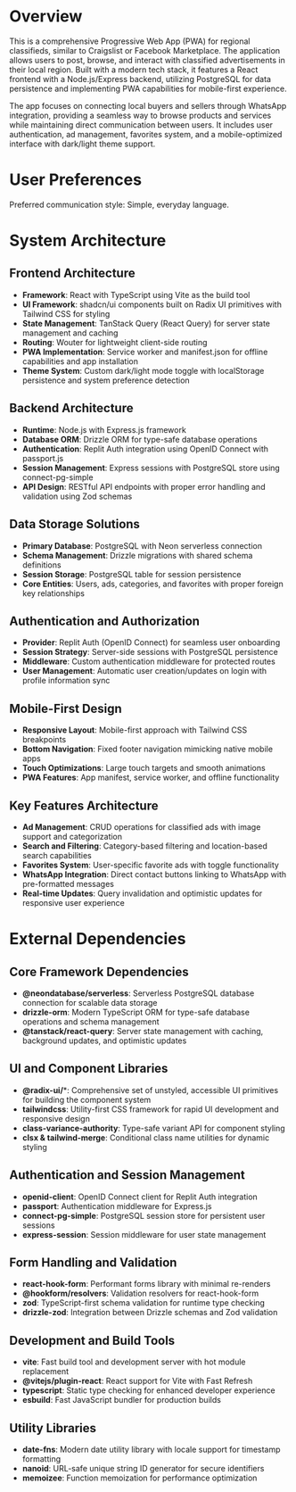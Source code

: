 # Overview

This is a comprehensive Progressive Web App (PWA) for regional classifieds, similar to Craigslist or Facebook Marketplace. The application allows users to post, browse, and interact with classified advertisements in their local region. Built with a modern tech stack, it features a React frontend with a Node.js/Express backend, utilizing PostgreSQL for data persistence and implementing PWA capabilities for mobile-first experience.

The app focuses on connecting local buyers and sellers through WhatsApp integration, providing a seamless way to browse products and services while maintaining direct communication between users. It includes user authentication, ad management, favorites system, and a mobile-optimized interface with dark/light theme support.

# User Preferences

Preferred communication style: Simple, everyday language.

# System Architecture

## Frontend Architecture
- **Framework**: React with TypeScript using Vite as the build tool
- **UI Framework**: shadcn/ui components built on Radix UI primitives with Tailwind CSS for styling
- **State Management**: TanStack Query (React Query) for server state management and caching
- **Routing**: Wouter for lightweight client-side routing
- **PWA Implementation**: Service worker and manifest.json for offline capabilities and app installation
- **Theme System**: Custom dark/light mode toggle with localStorage persistence and system preference detection

## Backend Architecture
- **Runtime**: Node.js with Express.js framework
- **Database ORM**: Drizzle ORM for type-safe database operations
- **Authentication**: Replit Auth integration using OpenID Connect with passport.js
- **Session Management**: Express sessions with PostgreSQL store using connect-pg-simple
- **API Design**: RESTful API endpoints with proper error handling and validation using Zod schemas

## Data Storage Solutions
- **Primary Database**: PostgreSQL with Neon serverless connection
- **Schema Management**: Drizzle migrations with shared schema definitions
- **Session Storage**: PostgreSQL table for session persistence
- **Core Entities**: Users, ads, categories, and favorites with proper foreign key relationships

## Authentication and Authorization
- **Provider**: Replit Auth (OpenID Connect) for seamless user onboarding
- **Session Strategy**: Server-side sessions with PostgreSQL persistence
- **Middleware**: Custom authentication middleware for protected routes
- **User Management**: Automatic user creation/updates on login with profile information sync

## Mobile-First Design
- **Responsive Layout**: Mobile-first approach with Tailwind CSS breakpoints
- **Bottom Navigation**: Fixed footer navigation mimicking native mobile apps
- **Touch Optimizations**: Large touch targets and smooth animations
- **PWA Features**: App manifest, service worker, and offline functionality

## Key Features Architecture
- **Ad Management**: CRUD operations for classified ads with image support and categorization
- **Search and Filtering**: Category-based filtering and location-based search capabilities
- **Favorites System**: User-specific favorite ads with toggle functionality
- **WhatsApp Integration**: Direct contact buttons linking to WhatsApp with pre-formatted messages
- **Real-time Updates**: Query invalidation and optimistic updates for responsive user experience

# External Dependencies

## Core Framework Dependencies
- **@neondatabase/serverless**: Serverless PostgreSQL database connection for scalable data storage
- **drizzle-orm**: Modern TypeScript ORM for type-safe database operations and schema management
- **@tanstack/react-query**: Server state management with caching, background updates, and optimistic updates

## UI and Component Libraries
- **@radix-ui/***: Comprehensive set of unstyled, accessible UI primitives for building the component system
- **tailwindcss**: Utility-first CSS framework for rapid UI development and responsive design
- **class-variance-authority**: Type-safe variant API for component styling
- **clsx & tailwind-merge**: Conditional class name utilities for dynamic styling

## Authentication and Session Management
- **openid-client**: OpenID Connect client for Replit Auth integration
- **passport**: Authentication middleware for Express.js
- **connect-pg-simple**: PostgreSQL session store for persistent user sessions
- **express-session**: Session middleware for user state management

## Form Handling and Validation
- **react-hook-form**: Performant forms library with minimal re-renders
- **@hookform/resolvers**: Validation resolvers for react-hook-form
- **zod**: TypeScript-first schema validation for runtime type checking
- **drizzle-zod**: Integration between Drizzle schemas and Zod validation

## Development and Build Tools
- **vite**: Fast build tool and development server with hot module replacement
- **@vitejs/plugin-react**: React support for Vite with Fast Refresh
- **typescript**: Static type checking for enhanced developer experience
- **esbuild**: Fast JavaScript bundler for production builds

## Utility Libraries
- **date-fns**: Modern date utility library with locale support for timestamp formatting
- **nanoid**: URL-safe unique string ID generator for secure identifiers
- **memoizee**: Function memoization for performance optimization